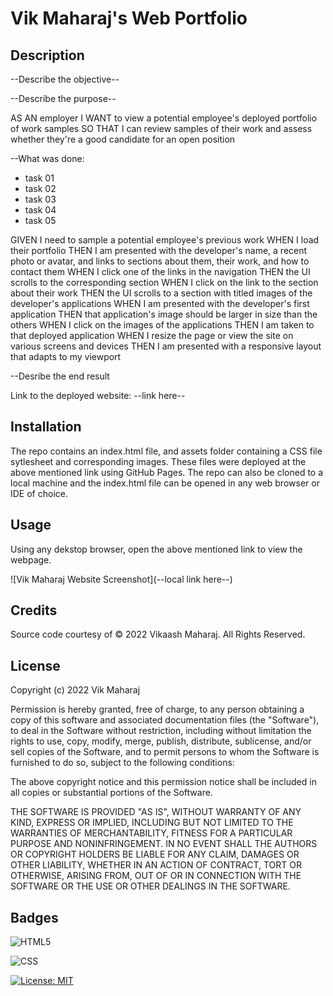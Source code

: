 # Vik Maharaj's Web Portfolio

## Description

--Describe the objective--

--Describe the purpose--

AS AN employer
I WANT to view a potential employee's deployed portfolio of work samples
SO THAT I can review samples of their work and assess whether they're a good candidate for an open position

--What was done:

- task 01
- task 02
- task 03
- task 04
- task 05

GIVEN I need to sample a potential employee's previous work
WHEN I load their portfolio
THEN I am presented with the developer's name, a recent photo or avatar, and links to sections about them, their work, and how to contact them
WHEN I click one of the links in the navigation
THEN the UI scrolls to the corresponding section
WHEN I click on the link to the section about their work
THEN the UI scrolls to a section with titled images of the developer's applications
WHEN I am presented with the developer's first application
THEN that application's image should be larger in size than the others
WHEN I click on the images of the applications
THEN I am taken to that deployed application
WHEN I resize the page or view the site on various screens and devices
THEN I am presented with a responsive layout that adapts to my viewport

--Desribe the end result

Link to the deployed website: --link here--


## Installation

The repo contains an index.html file, and assets folder containing a CSS file sytlesheet and corresponding images. These files were deployed at the above mentioned link using GitHub Pages. The repo can also be cloned to a local machine and the index.html file can be opened in any web browser or IDE of choice.


## Usage

Using any dekstop browser, open the above mentioned link to view the webpage.

![Vik Maharaj Website Screenshot](--local link here--)


## Credits

Source code courtesy of © 2022 Vikaash Maharaj. All Rights Reserved.


## License

Copyright (c) 2022 Vik Maharaj

Permission is hereby granted, free of charge, to any person obtaining a copy of this software and associated documentation files (the "Software"), to deal
in the Software without restriction, including without limitation the rights to use, copy, modify, merge, publish, distribute, sublicense, and/or sell copies of the Software, and to permit persons to whom the Software is furnished to do so, subject to the following conditions:

The above copyright notice and this permission notice shall be included in all copies or substantial portions of the Software.

THE SOFTWARE IS PROVIDED "AS IS", WITHOUT WARRANTY OF ANY KIND, EXPRESS OR IMPLIED, INCLUDING BUT NOT LIMITED TO THE WARRANTIES OF MERCHANTABILITY,
FITNESS FOR A PARTICULAR PURPOSE AND NONINFRINGEMENT. IN NO EVENT SHALL THE AUTHORS OR COPYRIGHT HOLDERS BE LIABLE FOR ANY CLAIM, DAMAGES OR OTHER LIABILITY, WHETHER IN AN ACTION OF CONTRACT, TORT OR OTHERWISE, ARISING FROM, OUT OF OR IN CONNECTION WITH THE SOFTWARE OR THE USE OR OTHER DEALINGS IN THE SOFTWARE.


## Badges

![HTML5](https://img.shields.io/badge/HTML5-E34F26?style=for-the-badge&logo=html5&logoColor=white)

![CSS](https://img.shields.io/badge/CSS3-1572B6?style=for-the-badge&logo=css3&logoColor=white)

[![License: MIT](https://img.shields.io/badge/License-MIT-yellow.svg)](https://opensource.org/licenses/MIT)
